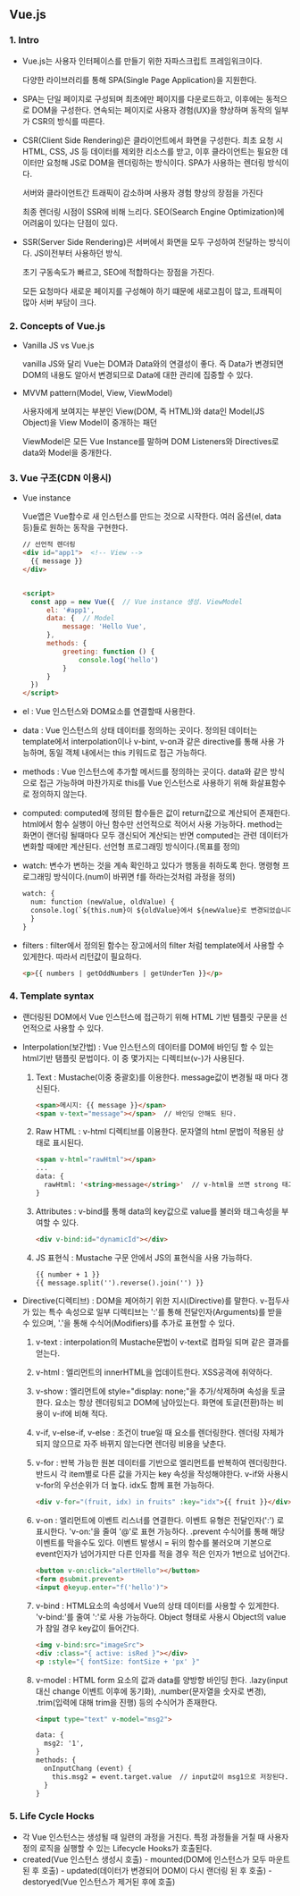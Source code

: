## Vue.js

### 1. Intro

- Vue.js는 사용자 인터페이스를 만들기 위한 자파스크립트 프레임워크이다.

  다양한 라이브러리를 통해 SPA(Single Page Application)을 지원한다.



- SPA는 단일 페이지로 구성되며 최초에만 페이지를 다운로드하고, 이후에는 동적으로 DOM을 구성한다. 연속되는 페이지로 사용자 경험(UX)을 향상하며 동작의 일부가 CSR의 방식를 따른다.



- CSR(Client Side Rendering)은 클라이언트에서 화면을 구성한다. 최초 요청 시 HTML, CSS, JS 등 데이터를 제외한 리소스를 받고, 이후 클라이언트는 필요한 데이터만 요청해 JS로 DOM을 렌더링하는 방식이다. SPA가 사용하는 렌더링 방식이다.

  서버와 클라이언트간 트래픽이 감소하며 사용자 경험 향상의 장점을 가진다

  최종 렌더링 시점이 SSR에 비해 느리다. SEO(Search Engine Optimization)에 어려움이 있다는 단점이 있다.

- SSR(Server Side Rendering)은 서버에서 화면을 모두 구성하여 전달하는 방식이다. JS이전부터 사용하던 방식.

  초기 구동속도가 빠르고, SEO에 적합하다는 장점을 가진다.

  모든 요청마다 새로운 페이지를 구성해야 하기 떄문에 새로고침이 많고, 트래픽이 많아 서버 부담이 크다.





### 2. Concepts of Vue.js

- Vanilla JS vs Vue.js

  vanilla JS와 달리 Vue는 DOM과 Data와의 연결성이 좋다. 즉 Data가 변경되면 DOM의 내용도 알아서 변경되므로 Data에 대한 관리에 집중할 수 있다.

- MVVM pattern(Model, View, ViewModel)

  사용자에게 보여지는 부분인 View(DOM, 즉 HTML)와 data인 Model(JS Object)을 View Model이 중개하는 패던

  ViewModel은 모든 Vue Instance를 말하며 DOM Listeners와 Directives로  data와 Model을 중개한다.





### 3. Vue 구조(CDN 이용시)

- Vue instance

  Vue앱은 Vue함수로 새 인스턴스를 만드는 것으로 시작한다. 여러 옵션(el, data 등)들로 원하는 동작을 구현한다.

  ```html
  // 선언적 렌더링
  <div id="app1">  <!-- View -->
    {{ message }}
  </div>
  
  
  <script>
    const app = new Vue({  // Vue instance 생성. ViewModel
        el: '#app1',
        data: {  // Model
            message: 'Hello Vue',
        },
        methods: {
            greeting: function () {
                console.log('hello')
            }
        }
    })
  </script>
  ```

- el : Vue 인스턴스와 DOM요소를 연결할때 사용한다.
- data : Vue 인스턴스의 상태 데이터를 정의하는 곳이다. 정의된 데이터는 template에서 interpolation이나 v-bint, v-on과 같은 directive를 통해 사용 가능하며, 동일 객체 내에서는 this 키워드로 접근 가능하다.
- methods : Vue 인스턴스에 추가할 메서드를 정의하는 곳이다. data와 같은 방식으로 접근 가능하며 마찬가지로 this를 Vue 인스턴스로 사용하기 위해 화살표함수로 정의하지 않는다.

- computed: computed에 정의된 함수들은 값이 return값으로 계산되어 존재한다. html에서 함수 실행이 아닌 함수만 선언적으로 적어서 사용 가능하다. method는 화면이 랜더링 될때마다 모두 갱신되어 계산되는 반면 computed는 관련 데이터가 변화할 때에만 계산된다. 선언형 프로그래밍 방식이다.(목표를 정의)

- watch: 변수가 변하는 것을 계속 확인하고 있다가 행동을 취하도록 한다. 명령형 프로그래밍 방식이다.(num이 바뀌면 f를 하라는것처럼 과정을 정의)

  ```html
  watch: {
    num: function (newValue, oldValue) {
  	console.log(`${this.num}이 ${oldValue}에서 ${newValue}로 변경되었습니다.`)
    }
  }
  ```

- filters : filter에서 정의된 함수는 장고에서의 filter 처럼 template에서 사용할 수 있게한다. 따라서 리턴값이 필요하다.

  ```html
  <p>{{ numbers | getOddNumbers | getUnderTen }}</p>
  ```





### 4. Template syntax

- 랜더링된 DOM에서 Vue 인스턴스에 접근하기 위해 HTML 기반 템플릿 구문을 선언적으로 사용할 수 있다.



- Interpolation(보간법) : Vue 인스턴스의 데이터를 DOM에 바인딩 할 수 있는 html기반 탬플릿 문법이다. 이 중 몇가지는 디렉티브(v-)가 사용된다.

  1. Text : Mustache(이중 중괄호)를 이용한다. message값이 변경될 때 마다 갱신된다.

     ```html
     <span>메시지: {{ message }}</span>
     <span v-text="message"></span>  // 바인딩 안해도 된다.
     ```

  2. Raw HTML : v-html 디렉티브를 이용한다. 문자열의 html 문법이 적용된 상태로 표시된다.

     ```html
     <span v-html="rawHtml"></span>
     ...
     data: {
       rawHtml: '<string>message</string>'  // v-html을 쓰면 strong 태그가 적용되어 나온다.
     }
     ```

  3. Attributes : v-bind를 통해 data의 key값으로 value를 불러와 태그속성을 부여할 수 있다.

     ```html
     <div v-bind:id="dynamicId"></div>
     ```

  4. JS 표현식 : Mustache 구문 안에서 JS의 표현식을 사용 가능하다.

     ```html
     {{ number + 1 }}
     {{ message.split('').reverse().join('') }}
     ```

- Directive(디렉티브) : DOM을 제어하기 위한 지시(Directive)를 말한다. v-접두사가 있는 특수 속성으로 일부 디렉티브는 ':'를 통해 전달인자(Arguments)를 받을 수 있으며, '.'을 통해 수식어(Modifiers)를 추가로 표현할 수 있다.

  1. v-text : interpolation의 Mustache문법이 v-text로 컴파일 되며 같은 결과를 얻는다.

  2. v-html : 엘리먼트의 innerHTML을 업데이트한다. XSS공격에 취약하다.

  3. v-show : 엘리먼트에 style="display: none;"을 추가/삭제하며 속성을 토글한다. 요소는 항상 렌더링되고 DOM에 남아있는다. 화면에 토글(전환)하는 비용이 v-if에 비해 적다.

  4. v-if, v-else-if, v-else : 조건이 true일 때 요소를 렌더링한다. 렌더링 자체가 되지 않으므로 자주 바뀌지 않는다면 렌더링 비용을 낮춘다.

  5. v-for : 반복 가능한 원본 데이터를 기반으로 엘리먼트를 반복하여 렌더링한다. 반드시 각 item별로 다른 값을 가지는 key 속성을 작성해야한다. v-if와 사용시 v-for의 우선순위가 더 높다. idx도 함께 표현 가능하다.

     ```html
     <div v-for="(fruit, idx) in fruits" :key="idx">{{ fruit }}</div>
     ```

  6. v-on : 엘리먼트에 이벤트 리스너를 연결한다. 이벤트 유형은 전달인자(':') 로 표시한다. 'v-on:'을 줄여 '@'로 표현 가능하다. .prevent 수식어를 통해 해당 이벤트를 막을수도 있다. 이벤트 발생시 = 뒤의 함수를 불러오며 기본으로 event인자가 넘어가지만 다른 인자를 적을 경우 적은 인자가 1번으로 넘어간다.

     ```html
     <button v-on:click="alertHello"></button>
     <form @submit.prevent>
     <input @keyup.enter="f('hello')">
     ```

  7. v-bind : HTML요소의 속성에서 Vue의 상태 데이터를 사용할 수 있게한다. 'v-bind:'를 줄여 ':'로 사용 가능하다. Object 형태로 사용시 Object의 value가 참일 경우 key값이 들어간다.

     ```html
     <img v-bind:src="imageSrc">
     <div :class="{ active: isRed }"></div>
     <p :style="{ fontSize: fontSize + 'px' }"
     ```

  8. v-model : HTML form 요소의 값과 data를 양방향 바인딩 한다. .lazy(input 대신 change 이벤트 이후에 동기화), .number(문자열을 숫자로 변경), .trim(입력에 대해 trim을 진행) 등의 수식어가 존재한다.

     ```html
     <input type="text" v-model="msg2">
     
     data: {
       msg2: '1',
     }
     methods: {
       onInputChang (event) {
         this.msg2 = event.target.value  // input값이 msg1으로 저장된다.
       }
     }
     ```





### 5. Life Cycle Hocks

- 각 Vue 인스턴스는 생성될 때 일련의 과정을 거친다. 특정 과정들을 거칠 때 사용자 정의 로직을 실행할 수 있는 Lifecycle Hooks가 호출된다.
- created(Vue 인스턴스 생성시 호출) - mounted(DOM에 인스턴스가 모두 마운트 된 후 호출) - updated(데이터가 변경되어 DOM이 다시 랜더링 된 후 호출) - destoryed(Vue 인스턴스가 제거된 후에 호출)
